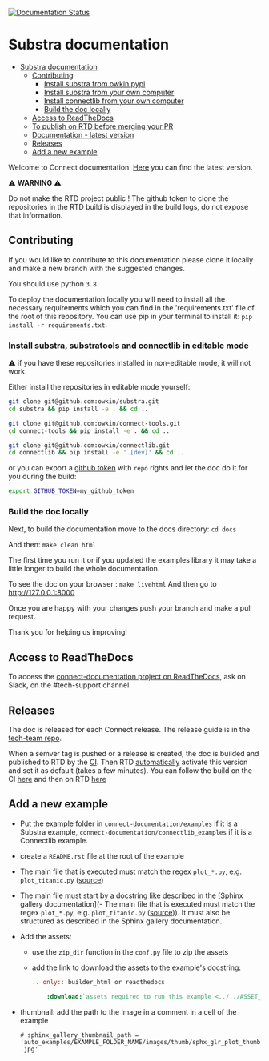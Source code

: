 [![Documentation
Status](https://readthedocs.com/projects/owkin-connect-documentation/badge/?version=latest&token=184028ad6219084eb2c5dbdacc299817e7cd88cbf48e940b260793e8f48dc591)](https://connect-docs.owkin.com/en/latest/?badge=latest)

# Substra documentation

- [Substra documentation](#substra-documentation)
  - [Contributing](#contributing)
    - [Install substra from owkin pypi](#install-substra-from-owkin-pypi)
    - [Install substra from your own computer](#install-substra-from-your-own-computer)
    - [Install connectlib from your own computer](#install-connectlib-from-your-own-computer)
    - [Build the doc locally](#build-the-doc-locally)
  - [Access to ReadTheDocs](#access-to-readthedocs)
  - [To publish on RTD before merging your PR](#to-publish-on-rtd-before-merging-your-pr)
  - [Documentation - latest version](#documentation---latest-version)
  - [Releases](#releases)
  - [Add a new example](#add-a-new-example)

Welcome to Connect documentation. [Here](https://connect-docs.owkin.com/en/latest/index.html) you can find the latest version.


:warning: **WARNING** :warning:

Do not make the RTD project public !
The github token to clone the repositories in the RTD build is displayed in the build logs, do not expose that information.

## Contributing

If you would like to contribute to this documentation please clone it locally and make a new branch with the suggested changes.

You should use python `3.8`.

To deploy the documentation locally you will need to install all the necessary requirements which you can find in the 'requirements.txt' file of the root of this repository. You can use pip in your terminal to install it: `pip install -r requirements.txt`.

### Install substra, substratools and connectlib in editable mode

:warning: if you have these repositories installed in non-editable mode, it will not work.

Either install the repositories in editable mode yourself:

```sh
git clone git@github.com:owkin/substra.git
cd substra && pip install -e . && cd ..
```

```sh
git clone git@github.com:owkin/connect-tools.git
cd connect-tools && pip install -e . && cd ..
```

```sh
git clone git@github.com:owkin/connectlib.git
cd connectlib && pip install -e '.[dev]' && cd ..
```

or you can export a
[github token](https://docs.github.com/en/authentication/keeping-your-account-and-data-secure/creating-a-personal-access-token)
with `repo` rights and let the doc do it for you during the build:

```sh
export GITHUB_TOKEN=my_github_token
```


### Build the doc locally

Next, to build the documentation move to the docs directory: `cd docs`

And then: `make clean html`

The first time you run it or if you updated the examples library it may take a little longer to build the whole documentation.

To see the doc on your browser : `make livehtml`
And then go to http://127.0.0.1:8000

Once you are happy with your changes push your branch and make a pull request.

Thank you for helping us improving!

## Access to ReadTheDocs

To access the [connect-documentation project on ReadTheDocs](https://readthedocs.com/projects/owkin-connect-documentation/), ask on Slack, on the #tech-support channel.


## Releases

The doc is released for each Connect release. The release guide is in the [tech-team repo](https://github.com/owkin/tech-team/blob/main/releasing_guide.md#connect-documentation).

When a semver tag is pushed or a release is created, the doc is builded and published to RTD by the [CI](https://github.com/owkin/connect-documentation/blob/main/.github/workflows/publish_stable.yml).
Then RTD [automatically](https://readthedocs.com/dashboard/owkin-connect-documentation/rules/regex/411/) activate this version and set it as default (takes a few minutes).
You can follow the build on the CI [here](https://github.com/owkin/connect-documentation/actions) and then on RTD [here](https://readthedocs.com/projects/owkin-connect-documentation/builds/)

## Add a new example

- Put the example folder in `connect-documentation/examples` if it is a Substra example, `connect-documentation/connectlib_examples` if it is a Connectlib example.
- create a `README.rst` file at the root of the example
- The main file that is executed must match the regex `plot_*.py`, e.g. `plot_titanic.py` ([source](https://sphinx-gallery.github.io/stable/configuration.html?highlight=examples_dirs#parsing-and-executing-examples-via-matching-patterns))
- The main file must start by a docstring like described in the [Sphinx gallery documentation](- The main file that is executed must match the regex `plot_*.py`, e.g. `plot_titanic.py` ([source](https://sphinx-gallery.github.io/stable/configuration.html?highlight=examples_dirs#parsing-and-executing-examples-via-matching-patterns))). It must also be structured as described in the Sphinx gallery documentation.
- Add the assets:
  - use the `zip_dir` function in the `conf.py` file to zip the assets
  - add the link to download the assets to the example's docstring:

    ```rst
    .. only:: builder_html or readthedocs

        :download:`assets required to run this example <../../ASSET_NAME.zip>`
    ```
- thumbnail: add the path to the image in a comment in a cell of the example

    `# sphinx_gallery_thumbnail_path = 'auto_examples/EXAMPLE_FOLDER_NAME/images/thumb/sphx_glr_plot_thumb.jpg'`
